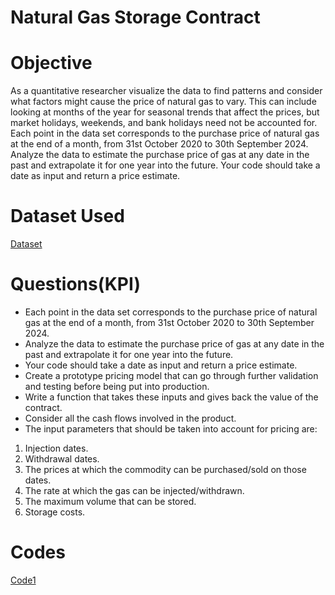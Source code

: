 # Natural Gas Storage Contract 

# Objective
As a quantitative researcher visualize the data to find patterns and consider what factors might cause the price of natural gas to vary. This can include looking at months of the year for seasonal trends that affect the prices, but market holidays, weekends, and bank holidays need not be accounted for. Each point in the data set corresponds to the purchase price of natural gas at the end of a month, from 31st October 2020 to 30th September 2024.
Analyze the data to estimate the purchase price of gas at any date in the past and extrapolate it for one year into the future. 
Your code should take a date as input and return a price estimate.

# Dataset Used
 <a href = "https://github.com/Shreyas-P2004/JP-moragan/blob/main/Nat_Gas.csv">Dataset</a>

# Questions(KPI)
- Each point in the data set corresponds to the purchase price of natural gas at the end of a month, from 31st October 2020 to 30th September 2024.
- Analyze the data to estimate the purchase price of gas at any date in the past and extrapolate it for one year into the future.
- Your code should take a date as input and return a price estimate.
- Create a prototype pricing model that can go through further validation and testing before being put into production.
- Write a function that takes these inputs and gives back the value of the contract.
- Consider all the cash flows involved in the product.
- The input parameters that should be taken into account for pricing are:

1) Injection dates. 
2) Withdrawal dates.
3) The prices at which the commodity can be purchased/sold on those dates.
4) The rate at which the gas can be injected/withdrawn.
5) The maximum volume that can be stored.
6) Storage costs.

# Codes
 <a href = "https://github.com/Shreyas-P2004/JP-moragan/blob/main/JP_Morgan_task1.ipynb">Code1</a>


 


